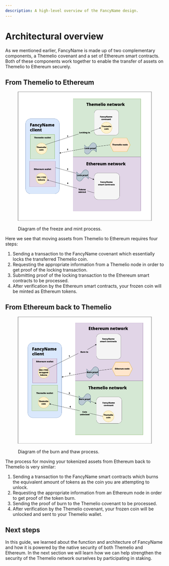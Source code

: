 ```yaml
---
description: A high-level overview of the FancyName design.
---
```


# Architectural overview

As we mentioned earlier, FancyName is made up of two complementary components, a Themelio covenant and a set of Ethereum smart contracts. Both of these components work together to enable the transfer of assets on Themelio to Ethereum securely.

## From Themelio to Ethereum

<figure><img src="../.gitbook/assets/bridge_lock.png" alt=""><figcaption><p>Diagram of the freeze and mint process.</p></figcaption></figure>

Here we see that moving assets from Themelio to Ethereum requires four steps:

1. Sending a transaction to the FancyName covenant which essentially locks the transferred Themelio coin.
2. Requesting the appropriate information from a Themelio node in order to get proof of the locking transaction.
3. Submitting proof of the locking transaction to the Ethereum smart contracts to be processed.
4. After verification by the Ethereum smart contracts, your frozen coin will be minted as Ethereum tokens.

## From Ethereum back to Themelio

<figure><img src="../.gitbook/assets/bridge_unlock (1).png" alt=""><figcaption><p>Diagram of the burn and thaw process.</p></figcaption></figure>

The process for moving your tokenized assets from Ethereum back to Themelio is very similar:

1. Sending a transaction to the FancyName smart contracts which burns the equivalent amount of tokens as the coin you are attempting to unlock.
2. Requesting the appropriate information from an Ethereum node in order to get proof of the token burn.
3. Sending the proof of burn to the Themelio covenant to be processed.
4. After verification by the Themelio covenant, your frozen coin will be unlocked and sent to your Themelio wallet.

## Next steps

In this guide, we learned about the function and architecture of FancyName and how it is powered by the native security of both Themelio and Ethereum. In the next section we will learn how we can help strengthen the security of the Themelio network ourselves by participating in staking.
